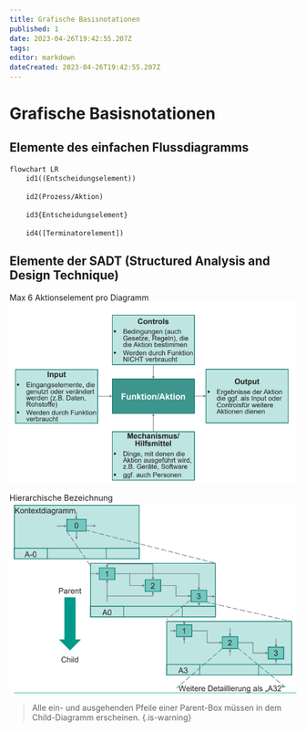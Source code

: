 ```yaml
---
title: Grafische Basisnotationen
published: 1
date: 2023-04-26T19:42:55.207Z
tags: 
editor: markdown
dateCreated: 2023-04-26T19:42:55.207Z
---
```


# Grafische Basisnotationen

## Elemente des einfachen Flussdiagramms

```mermaid
flowchart LR
    id1((Entscheidungselement))

    id2(Prozess/Aktion)

    id3{Entscheidungselement}

    id4([Terminatorelement])
```

## Elemente der SADT (Structured Analysis and Design Technique)

Max 6 Aktionselement pro Diagramm
![SDAT](/fom/semester-4/geschaeftsprozessmodellierung/SDAT.png)

Hierarchische Bezeichnung
![Parent-Child](/fom/semester-4/geschaeftsprozessmodellierung/SDAT-Parent-Child.png)

> Alle ein- und ausgehenden Pfeile einer Parent-Box müssen in dem Child-Diagramm erscheinen.
{.is-warning}

